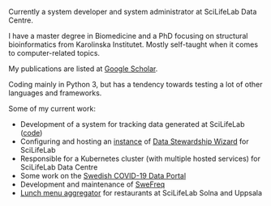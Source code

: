 Currently a system developer and system administrator at SciLifeLab Data Centre.

I have a master degree in Biomedicine and a PhD focusing on structural bioinformatics from Karolinska Institutet. Mostly self-taught when it comes to computer-related topics.

My publications are listed at [Google Scholar](https://scholar.google.com/citations?user=nafzIpQAAAAJ).

Coding mainly in Python 3, but has a tendency towards testing a lot of other languages and frameworks.

Some of my current work:
* Development of a system for tracking data generated at SciLifeLab ([code](https://github.com/ScilifelabDataCentre/Data-Tracker))
* Configuring and hosting an [instance](http://dsw.scilifelab.se/) of [Data Stewardship Wizard](https://ds-wizard.org/) for SciLifeLab
* Responsible for a Kubernetes cluster (with multiple hosted services) for SciLifeLab Data Centre
* Some work on the [Swedish COVID-19 Data Portal](https://covid19dataportal.se/)
* Development and maintenance of [SweFreq](https://swefreq.nbis.se/)
* [Lunch menu aggregator](https://menu.dckube.scilifelab.se/) for restaurants at SciLifeLab Solna and Uppsala

